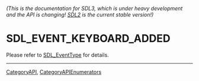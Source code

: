 ###### (This is the documentation for SDL3, which is under heavy development and the API is changing! [SDL2](https://wiki.libsdl.org/SDL2/) is the current stable version!)
# SDL_EVENT_KEYBOARD_ADDED

Please refer to [SDL_EventType](SDL_EventType) for details.

----
[CategoryAPI](CategoryAPI), [CategoryAPIEnumerators](CategoryAPIEnumerators)

